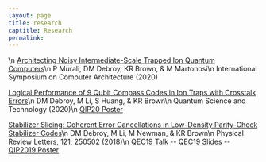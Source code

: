 ```yaml
---
layout: page
title: research
captitle: Research
permalink:
---
```


\n
<a href="https://arxiv.org/abs/2004.04706">Architecting Noisy Intermediate-Scale Trapped Ion Quantum Computers</a>\n
P Murali, DM Debroy, KR Brown, & M Martonosi\n
International Symposium on Computer Architecture (2020)

<a href="https://iopscience.iop.org/article/10.1088/2058-9565/ab7e80/meta">Logical Performance of 9 Qubit Compass Codes in Ion Traps with Crosstalk Errors</a>\n
DM Debroy, M Li, S Huang, & KR Brown\n
Quantum Science and Technology (2020)\n
<a href="/files/9QubitPoster.pdf">QIP20 Poster</a>

<a href="https://journals.aps.org/prl/abstract/10.1103/PhysRevLett.121.250502">Stabilizer Slicing: Coherent Error Cancellations in Low-Density Parity-Check Stabilizer Codes</a>\n
DM Debroy, M Li, M Newman, & KR Brown\n
Physical Review Letters, 121, 250502 (2018)\n
<a href="https://www.youtube.com/watch?v=FvNAGOi4sPo">QEC19 Talk</a> -- <a href="/files/QEC19_Slides.pdf">QEC19 Slides</a> -- <a href="/files/StabilizerSlicingPoster.pdf">QIP2019 Poster</a>

